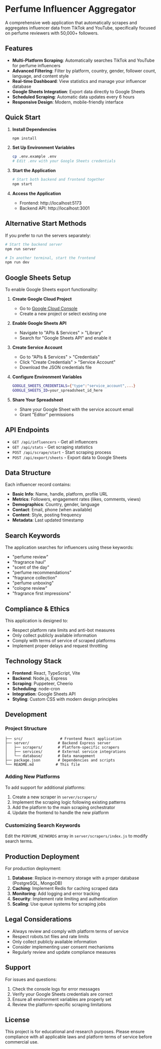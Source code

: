 # Perfume Influencer Aggregator

A comprehensive web application that automatically scrapes and aggregates influencer data from TikTok and YouTube, specifically focused on perfume reviewers with 50,000+ followers.

## Features

- **Multi-Platform Scraping**: Automatically searches TikTok and YouTube for perfume influencers
- **Advanced Filtering**: Filter by platform, country, gender, follower count, language, and content style
- **Real-time Dashboard**: View statistics and manage your influencer database
- **Google Sheets Integration**: Export data directly to Google Sheets
- **Scheduled Scraping**: Automatic data updates every 6 hours
- **Responsive Design**: Modern, mobile-friendly interface

## Quick Start

1. **Install Dependencies**
   ```bash
   npm install
   ```

2. **Set Up Environment Variables**
   ```bash
   cp .env.example .env
   # Edit .env with your Google Sheets credentials
   ```

3. **Start the Application**
   ```bash
   # Start both backend and frontend together
   npm start
   ```

4. **Access the Application**
   - Frontend: http://localhost:5173
   - Backend API: http://localhost:3001

## Alternative Start Methods

If you prefer to run the servers separately:

```bash
# Start the backend server
npm run server

# In another terminal, start the frontend
npm run dev
```

## Google Sheets Setup

To enable Google Sheets export functionality:

1. **Create Google Cloud Project**
   - Go to [Google Cloud Console](https://console.cloud.google.com/)
   - Create a new project or select existing one

2. **Enable Google Sheets API**
   - Navigate to "APIs & Services" > "Library"
   - Search for "Google Sheets API" and enable it

3. **Create Service Account**
   - Go to "APIs & Services" > "Credentials"
   - Click "Create Credentials" > "Service Account"
   - Download the JSON credentials file

4. **Configure Environment Variables**
   ```bash
   GOOGLE_SHEETS_CREDENTIALS={"type":"service_account",...}
   GOOGLE_SHEETS_ID=your_spreadsheet_id_here
   ```

5. **Share Your Spreadsheet**
   - Share your Google Sheet with the service account email
   - Grant "Editor" permissions

## API Endpoints

- `GET /api/influencers` - Get all influencers
- `GET /api/stats` - Get scraping statistics
- `POST /api/scrape/start` - Start scraping process
- `POST /api/export/sheets` - Export data to Google Sheets

## Data Structure

Each influencer record contains:

- **Basic Info**: Name, handle, platform, profile URL
- **Metrics**: Followers, engagement rates (likes, comments, views)
- **Demographics**: Country, gender, language
- **Contact**: Email, phone (when available)
- **Content**: Style, posting frequency
- **Metadata**: Last updated timestamp

## Search Keywords

The application searches for influencers using these keywords:
- "perfume review"
- "fragrance haul"
- "scent of the day"
- "perfume recommendations"
- "fragrance collection"
- "perfume unboxing"
- "cologne review"
- "fragrance first impressions"

## Compliance & Ethics

This application is designed to:
- Respect platform rate limits and anti-bot measures
- Only collect publicly available information
- Comply with terms of service of scraped platforms
- Implement proper delays and request throttling

## Technology Stack

- **Frontend**: React, TypeScript, Vite
- **Backend**: Node.js, Express
- **Scraping**: Puppeteer, Cheerio
- **Scheduling**: node-cron
- **Integration**: Google Sheets API
- **Styling**: Custom CSS with modern design principles

## Development

### Project Structure
```
├── src/                 # Frontend React application
├── server/             # Backend Express server
│   ├── scrapers/       # Platform-specific scrapers
│   ├── services/       # External service integrations
│   └── database/       # Data management
├── package.json        # Dependencies and scripts
└── README.md          # This file
```

### Adding New Platforms

To add support for additional platforms:

1. Create a new scraper in `server/scrapers/`
2. Implement the scraping logic following existing patterns
3. Add the platform to the main scraping orchestrator
4. Update the frontend to handle the new platform

### Customizing Search Keywords

Edit the `PERFUME_KEYWORDS` array in `server/scrapers/index.js` to modify search terms.

## Production Deployment

For production deployment:

1. **Database**: Replace in-memory storage with a proper database (PostgreSQL, MongoDB)
2. **Caching**: Implement Redis for caching scraped data
3. **Monitoring**: Add logging and error tracking
4. **Security**: Implement rate limiting and authentication
5. **Scaling**: Use queue systems for scraping jobs

## Legal Considerations

- Always review and comply with platform terms of service
- Respect robots.txt files and rate limits
- Only collect publicly available information
- Consider implementing user consent mechanisms
- Regularly review and update compliance measures

## Support

For issues and questions:
1. Check the console logs for error messages
2. Verify your Google Sheets credentials are correct
3. Ensure all environment variables are properly set
4. Review the platform-specific scraping limitations

## License

This project is for educational and research purposes. Please ensure compliance with all applicable laws and platform terms of service before commercial use.